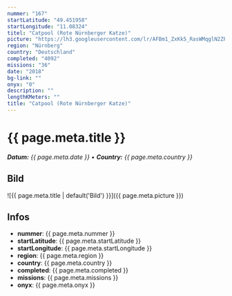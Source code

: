 ```yaml
---
nummer: "167"
startLatitude: "49.451958"
startLongitude: "11.08324"
titel: "Catpool (Rote Nürnberger Katze)"
picture: "https://lh3.googleusercontent.com/lr/AFBm1_ZxKk5_RasWMqglN2ZPuLkZ0po_mnlIj6irbenSo_whiMWaVUkLh0O4jOBP3teM-b1zBJuTF9TnPu_izQain8Ch6Nqi0gGDZPaynZwjel3kKpj14Rw39EHgHEZ6306BFSR4Ayg9htezaojT-McxEZqFg2BBfPcu6JPUHeGzaYGQAJF2oC_DYYK5yCIWqGwMxAuHel07tR0UTDWQD4jtCgBWUGxFtMp0agHN5Iam84sgrq3Xd3dUXxFNV4OrJQBYXWOzHXqmAzdi6Fk727PRVPhefH-u2xNrrCBrNgL_C23XmG10wpd8GmOxPqQdzh6mOPc6EhM3PonV8ce8aBJk5N_KcMhu09CjuukPk9U-3p_im7C5CootNP05sD4wt0ic9lo0a0_mBGdDDeMdbsn2D6RqyXHJr4dSxzzw8Ab22RH5newQsuMQv2seZMuxnkG9Q5kNf_nPaS0Qe7TJTMNWWwUSoZaDaLSIvQF286ab5PtRm_YxqPyH5yp0VMfCh5cnNTs148Nn178ghufS_02sggxPcm3QRCzPC81h9LPMmwWZ_wX75JQ8LCVs8I5lF-rtCCQYlxLpjPRPP9g0zYI1O2nk-YOdoXWLKyZZz_3NJN43Jb9fjQODWdxjU0BhbycKvn2U16J3ssSYUAdcJXfCtbHDGgjNcd93GZj64cD5LLquMSBkmopWsNUUiSkSwxBBT7nwgGOyEPnin3aglczt9GksyA_C8pFPYzr4Sgx8TeO4pqiPLfhkff-lnh_DmV2FmmDeevsnKYa3XbSDKfYA4_T6VGHt8FnDp3zlMNrIG4sQAmMuu8WRVxbaXfg-DMH9FOIdTjUz3Zzm1EFYO53gao9G13bizDQ"
region: "Nürnberg"
country: "Deutschland"
completed: "4092"
missions: "36"
date: "2018"
bg-link: ""
onyx: "0"
description: ""
lengthKMeters: ""
title: "Catpool (Rote Nürnberger Katze)"
---
```


# {{ page.meta.title }}
_**Datum:** {{ page.meta.date }} • **Country:** {{ page.meta.country }}_

## Bild
![{{ page.meta.title | default('Bild') }}]({{ page.meta.picture }})

## Infos
- **nummer**: {{ page.meta.nummer }}
- **startLatitude**: {{ page.meta.startLatitude }}
- **startLongitude**: {{ page.meta.startLongitude }}
- **region**: {{ page.meta.region }}
- **country**: {{ page.meta.country }}
- **completed**: {{ page.meta.completed }}
- **missions**: {{ page.meta.missions }}
- **onyx**: {{ page.meta.onyx }}

